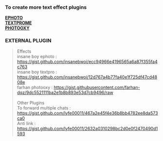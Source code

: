 ### To create more text effect plugins
[**EPHOTO**](https://gist.github.com/lyfe00011/a497eba97dd1e82d8fa43c81cbf0fca8)<br>
[**TEXTPROME**](https://gist.github.com/lyfe00011/2ef095df8c0eb2a9ce8dbae51c16fe3e)<br>
[**PHOTOOXY**](https://gist.github.com/lyfe00011/6834e168d53f0c9afb8497b0dc36d57f)<br>

### EXTERNAL PLUGIN
> Effects <br>
insane boy ephoto  : https://gist.github.com/insanebwoi/ecc94966e4196565a6a87f355fa4c763<br>
insane boy textpro : https://gist.github.com/insanebwoi/12d767a4b77fa40e1f725df47cd4808e<br>
farhan photooxy    : https://gist.githubusercontent.com/farhan-dqz/9dc5521111ba2e1b8b893e53d7cb9496/raw <br><br>
> Other Plugins<br>
 To forward multiple chats : https://gist.github.com/lyfe00011/467a2e45f4e36b8bb4782ee8da573ca0 <br>
 Anti link : https://gist.github.com/lyfe00011/2632a0310298bc2d0e0f2470490d1593 <br>